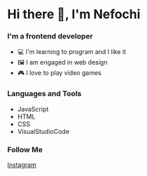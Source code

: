 <h1 aligh="center"> Hi there 👋, I'm Nefochi</h1>

### I'm a frontend developer
- 💻 I'm learning to program and I like it
- 🖼️ I am engaged in web design
- 🎮 I love to play video games

### Languages and Tools
- JavaScript
- HTML
- CSS
- VisualStudioCode

### Follow Me
[Instagram](https://www.instagram.com/_nefochi)

